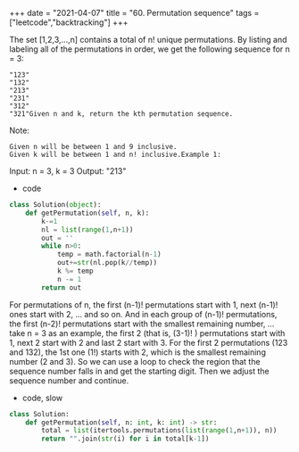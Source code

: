 +++
date = "2021-04-07"
title = "60. Permutation sequence"
tags = ["leetcode","backtracking"]
+++

The set [1,2,3,...,n] contains a total of n! unique permutations.
By listing and labeling all of the permutations in order, we get the following sequence for n = 3:

	"123"
	"132"
	"213"
	"231"
	"312"
	"321"Given n and k, return the kth permutation sequence.
Note:

	Given n will be between 1 and 9 inclusive.
	Given k will be between 1 and n! inclusive.Example 1:
Input: n = 3, k = 3 Output: "213"

- code
```py
class Solution(object):
    def getPermutation(self, n, k):
        k-=1
        nl = list(range(1,n+1))
        out = ''
        while n>0:
            temp = math.factorial(n-1)
            out+=str(nl.pop(k//temp))
            k %= temp
            n -= 1
        return out

```
For permutations of n, the first (n-1)! permutations start with 1, next (n-1)! ones start with 2, … and so on. And in each group of (n-1)! permutations, the first (n-2)! permutations start with the smallest remaining number, …
take n = 3 as an example, the first 2 (that is, (3-1)! ) permutations start with 1, next 2 start with 2 and last 2 start with 3. For the first 2 permutations (123 and 132), the 1st one (1!) starts with 2, which is the smallest remaining number (2 and 3). So we can use a loop to check the region that the sequence number falls in and get the starting digit. Then we adjust the sequence number and continue.

- code, slow
```py
class Solution:
    def getPermutation(self, n: int, k: int) -> str:
        total = list(itertools.permutations(list(range(1,n+1)), n))
        return "".join(str(i) for i in total[k-1])

```
